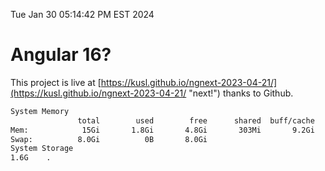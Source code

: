 Tue Jan 30 05:14:42 PM EST 2024

# Angular 16?


This project is live at [https://kusl.github.io/ngnext-2023-04-21/](https://kusl.github.io/ngnext-2023-04-21/ "next!") thanks to Github.

```bash
System Memory
               total        used        free      shared  buff/cache   available
Mem:            15Gi       1.8Gi       4.8Gi       303Mi       9.2Gi        13Gi
Swap:          8.0Gi          0B       8.0Gi
System Storage
1.6G	.

